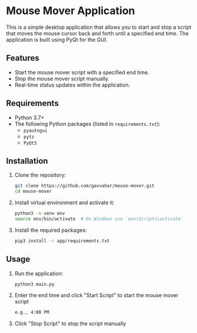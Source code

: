 # Mouse Mover Application

This is a simple desktop application that allows you to start and stop a script that moves the mouse cursor back and forth until a specified end time. The application is built using PyQt for the GUI.

## Features

- Start the mouse mover script with a specified end time.
- Stop the mouse mover script manually.
- Real-time status updates within the application.

## Requirements

- Python 3.7+
- The following Python packages (listed in `requirements.txt`):
  - `pyautogui`
  - `pytz`
  - `PyQt5`

## Installation

1. Clone the repository:
   ```sh
   git clone https://github.com/gavvahar/mouse-mover.git
   cd mouse-mover

2. Install virtual environment and activate it:
    ```sh
    python3 -m venv env
    source env/bin/activate  # On Windows use `env\Scripts\activate`

3. Install the required packages:
    ```sh
    pip3 install -r app/requirements.txt

## Usage

1. Run the application:
    ```sh
    python3 main.py
    
2. Enter the end time and click "Start Script" to start the mouse mover script
    ```sh
    e.g., 4:00 PM

3. Click "Stop Script" to stop the script manually
